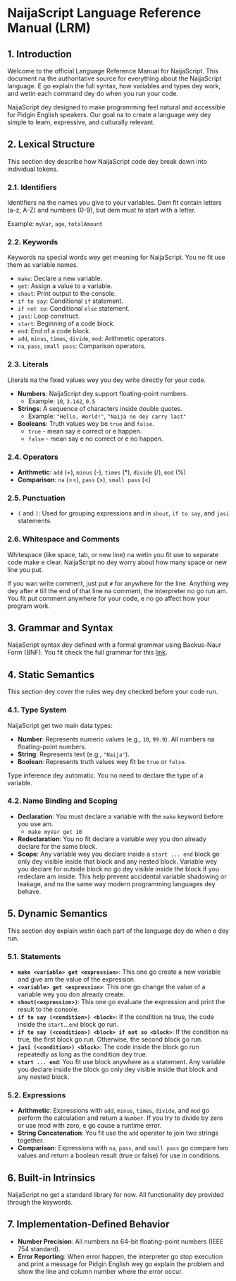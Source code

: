 # NaijaScript Language Reference Manual (LRM)

## 1. Introduction

Welcome to the official Language Reference Manual for NaijaScript. This document na the authoritative source for everything about the NaijaScript language. E go explain the full syntax, how variables and types dey work, and wetin each command dey do when you run your code.

NaijaScript dey designed to make programming feel natural and accessible for Pidgin English speakers. Our goal na to create a language wey dey simple to learn, expressive, and culturally relevant.

## 2. Lexical Structure

This section dey describe how NaijaScript code dey break down into individual tokens.

### 2.1. Identifiers

Identifiers na the names you give to your variables. Dem fit contain letters (a-z, A-Z) and numbers (0-9), but dem must to start with a letter.

Example: `myVar`, `age`, `totalAmount`

### 2.2. Keywords

Keywords na special words wey get meaning for NaijaScript. You no fit use them as variable names.

- `make`: Declare a new variable.
- `get`: Assign a value to a variable.
- `shout`: Print output to the console.
- `if to say`: Conditional `if` statement.
- `if not so`: Conditional `else` statement.
- `jasi`: Loop construct.
- `start`: Beginning of a code block.
- `end`: End of a code block.
- `add`, `minus`, `times`, `divide`, `mod`: Arithmetic operators.
- `na`, `pass`, `small pass`: Comparison operators.

### 2.3. Literals

Literals na the fixed values wey you dey write directly for your code.

- **Numbers**: NaijaScript dey support floating-point numbers.
  - Example: `10`, `3.142`, `0.5`
- **Strings**: A sequence of characters inside double quotes.
  - Example: `"Hello, World!"`, `"Naija no dey carry last"`
- **Booleans**: Truth values wey be `true` and `false`.
  - `true` - mean say e correct or e happen.
  - `false` - mean say e no correct or e no happen.

### 2.4. Operators

- **Arithmetic**: `add` (+), `minus` (-), `times` (\*), `divide` (/), `mod` (%)
- **Comparison**: `na` (==), `pass` (>), `small pass` (<)

### 2.5. Punctuation

- `(` and `)`: Used for grouping expressions and in `shout`, `if to say`, and `jasi` statements.

### 2.6. Whitespace and Comments

Whitespace (like space, tab, or new line) na wetin you fit use to separate code make e clear. NaijaScript no dey worry about how many space or new line you put.

If you wan write comment, just put `#` for anywhere for the line. Anything wey dey after `#` till the end of that line na comment, the interpreter no go run am. You fit put comment anywhere for your code, e no go affect how your program work.

## 3. Grammar and Syntax

NaijaScript syntax dey defined with a formal grammar using Backus-Naur Form (BNF). You fit check the full grammar for this [link](https://raw.githubusercontent.com/xosnrdev/naijascript/master/docs/grammar.bnf).

## 4. Static Semantics

This section dey cover the rules wey dey checked before your code run.

### 4.1. Type System

NaijaScript get two main data types:

- **Number**: Represents numeric values (e.g., `10`, `99.9`). All numbers na floating-point numbers.
- **String**: Represents text (e.g., `"Naija"`).
- **Boolean**: Represents truth values wey fit be `true` or `false`.

Type inference dey automatic. You no need to declare the type of a variable.

### 4.2. Name Binding and Scoping

- **Declaration**: You must declare a variable with the `make` keyword before you use am.
  - `make myVar get 10`
- **Redeclaration**: You no fit declare a variable wey you don already declare for the same block.
- **Scope**: Any variable wey you declare inside a `start ... end` block go only dey visible inside that block and any nested block. Variable wey you declare for outside block no go dey visible inside the block if you redeclare am inside. This help prevent accidental variable shadowing or leakage, and na the same way modern programming languages dey behave.

## 5. Dynamic Semantics

This section dey explain wetin each part of the language dey do when e dey run.

### 5.1. Statements

- **`make <variable> get <expression>`**: This one go create a new variable and give am the value of the expression.
- **`<variable> get <expression>`**: This one go change the value of a variable wey you don already create.
- **`shout(<expression>)`**: This one go evaluate the expression and print the result to the console.
- **`if to say (<condition>) <block>`**: If the condition na true, the code inside the `start`...`end` block go run.
- **`if to say (<condition>) <block> if not so <block>`**: If the condition na true, the first block go run. Otherwise, the second block go run.
- **`jasi (<condition>) <block>`**: The code inside the block go run repeatedly as long as the condition dey true.
- **`start ... end`**: You fit use block anywhere as a statement. Any variable you declare inside the block go only dey visible inside that block and any nested block.

### 5.2. Expressions

- **Arithmetic**: Expressions with `add`, `minus`, `times`, `divide`, and `mod` go perform the calculation and return a `Number`. If you try to divide by zero or use mod with zero, e go cause a runtime error.
- **String Concatenation**: You fit use the `add` operator to join two strings together.
- **Comparison**: Expressions with `na`, `pass`, and `small pass` go compare two values and return a boolean result (true or false) for use in conditions.

## 6. Built-in Intrinsics

NaijaScript no get a standard library for now. All functionality dey provided through the keywords.

## 7. Implementation-Defined Behavior

- **Number Precision**: All numbers na 64-bit floating-point numbers (IEEE 754 standard).
- **Error Reporting**: When error happen, the interpreter go stop execution and print a message for Pidgin English wey go explain the problem and show the line and column number where the error occur.
